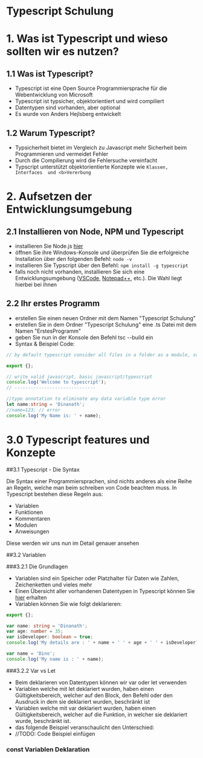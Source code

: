 # Typescript Schulung

# 1. Was ist Typescript und wieso sollten wir es nutzen? 

## 1.1 Was ist Typescript? 
* Typescript ist eine Open Source Programmiersprache für die Webentwicklung von Microsoft 
* Typescript ist typsicher, objektorientiert und wird compiliert 
* Datentypen sind vorhanden, aber optional  
* Es wurde von Anders Hejlsberg entwickelt 

## 1.2 Warum Typescript? 
* Typsicherheit bietet im Vergleich zu Javascript mehr Sicherheit beim Programmieren und vermeidet Fehler 
* Durch die Compilierung wird die Fehlersuche vereinfacht 
* Typscript unterstützt objektorientierte Konzepte wie `Klassen, Interfaces  und <b>Vererbung` 

# 2. Aufsetzen der Entwicklungsumgebung 

## 2.1 Installieren von Node, NPM und Typescript 
* installieren Sie Node.js [hier](https://nodejs.org/en/)
* öffnen Sie ihre Windows-Konsole und überprüfen Sie die erfolgreiche Installation über den folgenden Befehl: `node -v`  
* installieren Sie Typscript über den Befehl: `npm install -g typescript`
* falls noch nicht vorhanden, installieren Sie sich eine Entwicklungsumgebung ([VSCode](https://code.visualstudio.com/download), [Notepad++](https://notepad-plus-plus.org/downloads/), etc.). Die Wahl liegt hierbei bei ihnen 

## 2.2 Ihr erstes Programm 
* erstellen Sie einen neuen Ordner mit dem Namen "Typescript Schulung"
* erstellen Sie in dem Ordner "Typescript Schulung" eine .ts Datei mit dem Namen "ErstesProgramm"
* geben Sie nun in der Konsole den Befehl tsc --build ein
* Syntax & Beispiel Code:
```typescript
// by default typescript consider all files in a folder as a module, so variables defined in one file will be checked on the fly and throws an error: Cannot redeclare block-scoped variable - to solve issue use export {}

export {};

// write valid javascript, basic javascript/typescript
console.log('Welcome to typescript');
// ------------------------------

//type annotation to eliminate any data variable type error
let name:string = 'Dinanath';
//name=123; // error
console.log('My Name is: ' + name);
```

# 3.0 Typescript features und Konzepte

##3.1 Typescript - Die Syntax

Die Syntax einer Programmiersprachen, sind nichts anderes als eine Reihe an Regeln, welche man beim schreiben von Code beachten muss. In Typescript bestehen diese Regeln aus: 

* Variablen
* Funktionen
* Kommentaren
* Modulen 
* Anweisungen 

Diese werden wir uns nun im Detail genauer ansehen

##3.2 Variablen

###3.2.1 Die Grundlagen 

* Variablen sind ein Speicher oder Platzhalter für Daten wie Zahlen, Zeichenketten und vieles mehr
* Einen Übersicht aller vorhandenen Datentypen in Typescript können Sie [hier](https://ichi.pro/de/datentypen-in-typescript-188494705320680) erhalten 
* Variablen können Sie wie folgt deklarieren: 
```typescript
export {};

var name: string = 'Dinanath';
var age: number = 35;
var isDeveloper: boolean = true;
console.log('My details are : ' + name + ' ' + age + ' ' + isDeveloper);

var name = 'Dino';
console.log('My name is : ' + name); 
```

###3.2.2 Var vs Let

* Beim deklarieren von Datentypen können wir var oder let verwenden
* Variablen welche mit let deklariert wurden, haben einen Gültigkeitsbereich, welcher auf den Block, den Befehl oder den Ausdruck in dem sie deklariert wurden, beschränkt ist
* Variablen welche mit var deklariert wurden, haben einen Gültigkeitsbereich, welcher auf die Funktion, in welcher sie deklariert wurde, beschränkt ist. 
* das folgende Beispiel veranschaulicht den Unterschied: 
* //TODO: Code Beispiel einfügen 

### const Variablen Deklaration 







